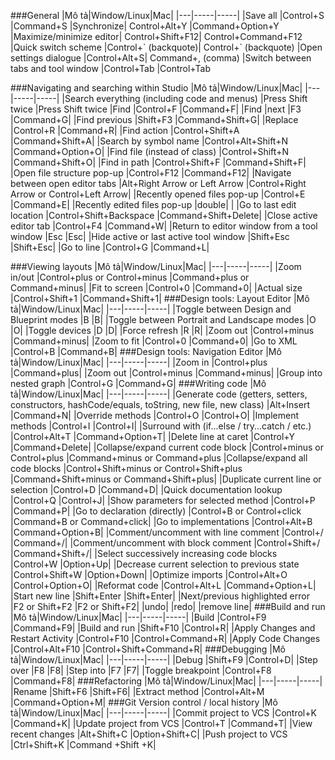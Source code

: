###General
|Mô tả|Window/Linux|Mac|
|---|-----|-----|
|Save all	|Control+S	|Command+S
|Synchronize|	Control+Alt+Y	|Command+Option+Y
|Maximize/minimize editor|	Control+Shift+F12|	Control+Command+F12
|Quick switch scheme	|Control+\` (backquote)|	Control+\` (backquote)
|Open settings dialogue |Control+Alt+S| Command+, (comma)
|Switch between tabs and tool window    |Control+Tab    |Control+Tab

###Navigating and searching within Studio
|Mô tả|Window/Linux|Mac|
|---|-----|-----|
|Search everything (including code and menus)	|Press Shift twice	|Press Shift twice
|Find	|Control+F	|Command+F|
|Find |next	|F3	|Command+G|
|Find previous	|Shift+F3	|Command+Shift+G|
|Replace	|Control+R	|Command+R|
|Find action	|Control+Shift+A	|Command+Shift+A|
|Search by symbol name	|Control+Alt+Shift+N	|Command+Option+O|
|Find file (instead of class)	|Control+Shift+N	|Command+Shift+O|
|Find in path	|Control+Shift+F	|Command+Shift+F|
|Open file structure pop-up	|Control+F12	|Command+F12|
|Navigate between open editor tabs	|Alt+Right Arrow or Left Arrow	|Control+Right Arrow or Control+Left Arrow|
|Recently opened files pop-up	|Control+E	|Command+E|
|Recently edited files pop-up |double| |
|Go to last edit location	|Control+Shift+Backspace	|Command+Shift+Delete|
|Close active editor tab	|Control+F4	|Command+W|
|Return to editor window from a tool window	|Esc	|Esc|
|Hide active or last active tool window	|Shift+Esc	|Shift+Esc|
|Go to line	|Control+G	|Command+L|

###Viewing layouts
|Mô tả|Window/Linux|Mac|
|---|-----|-----|
|Zoom in/out	|Control+plus or Control+minus	|Command+plus or Command+minus|
|Fit to screen	|Control+0	|Command+0|
|Actual size	|Control+Shift+1	|Command+Shift+1|
###Design tools: Layout Editor
|Mô tả|Window/Linux|Mac|
|---|-----|-----|
|Toggle between Design and Blueprint modes	|B	|B|
|Toggle between Portrait and Landscape modes	|O	|O|
|Toggle devices	|D	|D|
|Force refresh	|R	|R|
|Zoom out	|Control+minus	|Command+minus|
|Zoom to fit	|Control+0	|Command+0|
|Go to XML	|Control+B	|Command+B|
###Design tools: Navigation Editor
|Mô tả|Window/Linux|Mac|
|---|-----|-----|
|Zoom in	|Control+plus	|Command+plus|
|Zoom out	|Control+minus	|Command+minus|
|Group into nested graph	|Control+G	|Command+G|
###Writing code
|Mô tả|Window/Linux|Mac|
|---|-----|-----|
|Generate code (getters, setters, constructors, hashCode/equals, toString, new file, new class)	|Alt+Insert	|Command+N|
|Override methods	|Control+O	|Control+O|
|Implement methods	|Control+I	|Control+I|
|Surround with (if...else / try...catch / etc.)	|Control+Alt+T	|Command+Option+T|
|Delete line at caret	|Control+Y	|Command+Delete|
|Collapse/expand current code block	|Control+minus or Control+plus	|Command+minus or Command+plus
|Collapse/expand all code blocks	|Control+Shift+minus or Control+Shift+plus	|Command+Shift+minus or Command+Shift+plus|
|Duplicate current line or selection	|Control+D	|Command+D|
|Quick documentation lookup	|Control+Q	|Control+J|
|Show parameters for selected method	|Control+P	|Command+P|
|Go to declaration (directly)	|Control+B or Control+click	|Command+B or Command+click|
|Go to implementations	|Control+Alt+B	|Command+Option+B|
|Comment/uncomment with line comment	|Control+/	|Command+/|
|Comment/uncomment with block comment	|Control+Shift+/	|Command+Shift+/|
|Select successively increasing code blocks	|Control+W	|Option+Up|
|Decrease current selection to previous state	|Control+Shift+W	|Option+Down|
|Optimize imports	|Control+Alt+O	|Control+Option+O|
|Reformat code	|Control+Alt+L	|Command+Option+L|
|Start new line	|Shift+Enter	|Shift+Enter|
|Next/previous highlighted error	|F2 or Shift+F2	|F2 or Shift+F2|
|undo|
|redo|
|remove line|
###Build and run
|Mô tả|Window/Linux|Mac|
|---|-----|-----|
|Build	|Control+F9	|Command+F9|
|Build and run	|Shift+F10	|Control+R|
|Apply Changes and Restart Activity	|Control+F10	|Control+Command+R|
|Apply Code Changes	|Control+Alt+F10	|Control+Shift+Command+R|
###Debugging
|Mô tả|Window/Linux|Mac|
|---|-----|-----|
|Debug	|Shift+F9	|Control+D|
|Step over	|F8	|F8|
|Step into	|F7	|F7|
|Toggle breakpoint	|Control+F8	|Command+F8|
###Refactoring
|Mô tả|Window/Linux|Mac|
|---|-----|-----|
|Rename	|Shift+F6	|Shift+F6|
|Extract method	|Control+Alt+M	|Command+Option+M|
###Git Version control / local history
|Mô tả|Window/Linux|Mac|
|---|-----|-----|
|Commit project to VCS	|Control+K	|Command+K|
|Update project from VCS	|Control+T	|Command+T|
|View recent changes	|Alt+Shift+C	|Option+Shift+C|
|Push project to VCS |Ctrl+Shift+K |Command +Shift +K|